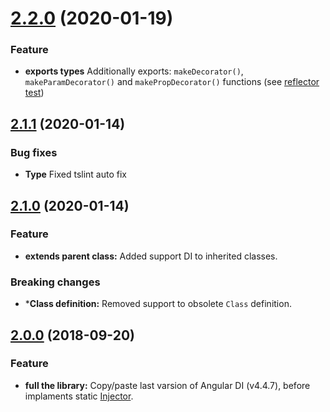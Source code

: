 <a name="2.2.0"></a>
# [2.2.0](https://github.com/KostyaTretyak/ts-di/releases/tag/2.2.0) (2020-01-19)

### Feature

- **exports types** Additionally exports: `makeDecorator()`, `makeParamDecorator()` and `makePropDecorator()` functions (see [reflector test](test/reflector.spec.ts))

<a name="2.1.1"></a>
## [2.1.1](https://github.com/KostyaTretyak/ts-di/releases/tag/2.1.1) (2020-01-14)

### Bug fixes

- **Type<T>** Fixed tslint auto fix

<a name="2.1.0"></a>
## [2.1.0](https://github.com/KostyaTretyak/ts-di/releases/tag/2.1.0) (2020-01-14)

### Feature

- **extends parent class:** Added support DI to inherited classes.

### Breaking changes

- ***Class definition:** Removed support to obsolete `Class` definition.

<a name="2.0.0"></a>
## [2.0.0](https://github.com/KostyaTretyak/ts-di/releases/tag/2.0.0) (2018-09-20)

### Feature

- **full the library:** Copy/paste last varsion of Angular DI (v4.4.7), before implaments static [Injector](https://angular.io/api/core/Injector).

